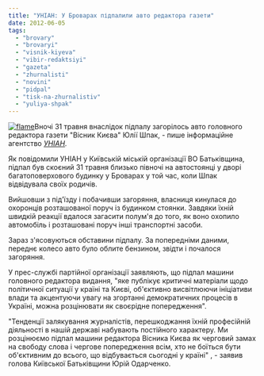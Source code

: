```yaml
---
title: "УНІАН: У Броварах підпалили авто редактора газети"
date: 2012-06-05
tags: 
  - "brovary"
  - "brovaryi"
  - "visnik-kiyeva"
  - "vibir-redaktsiyi"
  - "gazeta"
  - "zhurnalisti"
  - "novini"
  - "pidpal"
  - "tisk-na-zhurnalistiv"
  - "yuliya-shpak"
---
```


[![](https://mpz.brovary.org/wp-content/uploads/2012/06/photo.jpg "flame")](https://mpz.brovary.org/wp-content/uploads/2012/06/photo.jpg)Вночі 31 травня внаслідок підпалу загорілось авто головного редактора газети "Вісник Києва" Юлії Шпак, - пише інформаційне агентство _[УНІАН](http://www.unian.ua/)._

Як повідомили УНІАН у Київській міській організації ВО Батьківщина, підпал був скоєний 31 травня близько півночі на автостоянці у дворі багатоповерхового будинку у Броварах у той час, коли Шпак відвідувала своїх родичів.

Вийшовши з під'їзду і побачивши загоряння, власниця кинулася до охоронців розташованої поруч із будинком стоянки. Завдяки їхній швидкій реакції вдалося загасити полум'я до того, як воно охопило автомобіль і розташовані поруч інші транспортні засоби.

Зараз з'ясовуються обставини підпалу. За попередніми даними, переднє колесо авто було облите бензином, звідти і почалося загоряння.

У прес-службі партійної організації заявляють, що підпал машини головного редактора видання, "яке публікує критичні матеріали щодо політичної ситуації у країні та Києві, об'єктивно висвітлюючи ініціативи влади та акцентуючи увагу на згортанні демократичних процесів в Україні, можна розцінювати як своєрідне попередження".

"Тенденції залякування журналістів, перешкоджання їхній професійній діяльності в нашій державі набувають постійного характеру. Ми розцінюємо підпал машини редактора Вісника Києва як черговий замах на свободу слова і чергове попередження всім, хто не боїться бути об'єктивним до всього, що відбувається сьогодні у країні" , - заявив голова Київської Батьківщини Юрій Одарченко.
